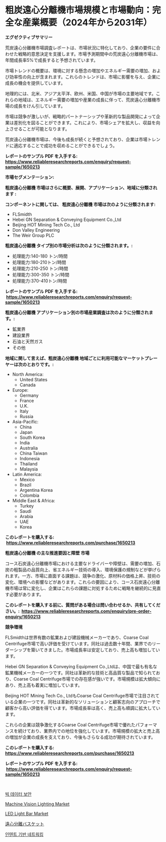 <p><h1>粗炭遠心分離機市場規模と市場動向：完全な産業概要（2024年から2031年）</h1></p><p><strong>エグゼクティブサマリー</strong></p>
<p><p>荒炭遠心分離機市場調査レポートは、市場状況に特化しており、企業の要件に合わせた戦略的意思決定を支援します。市場予測期間中の荒炭遠心分離機市場は、年間成長率5%で成長すると予想されています。</p><p>市場トレンドの概要は、環境に対する懸念の増加やエネルギー需要の増加、および効率性の向上が含まれます。これらのトレンドは、市場に影響を与え、企業に成長の機会を提供しています。</p><p>地理的には、北米、アジア太平洋、欧州、米国、中国が市場の主要地域です。これらの地域は、エネルギー需要の増加や産業の成長に伴って、荒炭遠心分離機市場の成長をけん引しています。</p><p>市場は競争が激しいが、戦略的パートナーシップや革新的な製品開発によって企業は差別化を図ることができます。これにより、市場シェアを拡大し、収益を向上させることが可能となります。</p><p>荒炭遠心分離機市場は、今後も成長が続くと予想されており、企業は市場トレンドに適応することで成功を収めることができるでしょう。</p></p>
<p><strong>レポートのサンプル PDF を入手する: <a href="https://www.reliableresearchreports.com/enquiry/request-sample/1650213">https://www.reliableresearchreports.com/enquiry/request-sample/1650213</a></strong></p>
<p><strong>市場セグメンテーション:</strong></p>
<p><strong> 粗炭遠心分離機 市場はさらに概要、展開、アプリケーション、地域に分類されます :</strong></p>
<p><strong>コンポーネントに関しては、 粗炭遠心分離機 市場は次のように分類されます: &nbsp;</strong></p>
<p><ul><li>FLSmidth</li><li>Hebei GN Separation & Conveying Equipment Co.,Ltd</li><li>Beijing HOT Mining Tech Co., Ltd</li><li>Don Valley Engineering</li><li>The Weir Group PLC</li></ul></p>
<p><strong> 粗炭遠心分離機 タイプ別の市場分析は次のように分類されます。:</strong></p>
<p><ul><li>処理能力:140-180 トン/時間</li><li>処理能力:180-210トン/時間</li><li>処理能力:210-250 トン/時間</li><li>処理能力:300-350 トン/時間</li><li>処理能力:370-410トン/時間</li></ul></p>
<p><strong>レポートのサンプル PDF を入手する: &nbsp;<a href="https://www.reliableresearchreports.com/enquiry/request-sample/1650213">https://www.reliableresearchreports.com/enquiry/request-sample/1650213</a></strong></p>
<p><strong> 粗炭遠心分離機 アプリケーション別の市場産業調査は次のように分類されます。:</strong></p>
<p><ul><li>鉱業界</li><li>建設業界</li><li>石油と天然ガス</li><li>その他</li></ul></p>
<p><strong>地域に関して言えば、粗炭遠心分離機 地域ごとに利用可能なマーケットプレーヤーは次のとおりです。:</strong></p>
<p><ul>
    <li>
        North America:
        <ul>
            <li>United States</li>
            <li>Canada</li>
        </ul>
    </li>
    <li>
        Europe:
        <ul>
            <li>Germany</li>
            <li>France</li>
            <li>U.K.</li>
            <li>Italy</li>
            <li>Russia</li>
        </ul>
    </li>
    <li>
        Asia-Pacific:
        <ul>
            <li>China</li>
            <li>Japan</li>
            <li>South Korea</li>
            <li>India</li>
            <li>Australia</li>
            <li>China Taiwan</li>
            <li>Indonesia</li>
            <li>Thailand</li>
            <li>Malaysia</li>
        </ul>
    </li>
    <li>
        Latin America:
        <ul>
            <li>Mexico</li>
            <li>Brazil</li>
            <li>Argentina Korea</li>
            <li>Colombia</li>
        </ul>
    </li>
    <li>
        Middle East & Africa:
        <ul>
            <li>Turkey</li>
            <li>Saudi</li>
            <li>Arabia</li>
            <li>UAE</li>
            <li>Korea</li>
        </ul>
    </li>
    </ul></p>
<p><strong>このレポートを購入する: &nbsp;<a href="https://www.reliableresearchreports.com/purchase/1650213">https://www.reliableresearchreports.com/purchase/1650213</a></strong></p>
<p><strong>粗炭遠心分離機 の主な推進要因と障壁 市場</strong></p>
<p><p>コース石炭遠心分離機市場における主要なドライバーや障壁は、需要の増加、石炭の粗製品の品質向上、省エネルギー技術の導入、環境保護の規制などが挙げられます。一方、市場に直面する課題は、競争の激化、原材料の価格上昇、技術の変化、環境への影響などがあります。これらの要因により、コース石炭遠心分離機市場は常に変化し、企業はこれらの課題に対処するために戦略を継続的に見直す必要があります。</p></p>
<p><strong>このレポートを購入する前に、質問がある場合は問い合わせるか、共有してください。:&nbsp; <a href="https://www.reliableresearchreports.com/enquiry/pre-order-enquiry/1650213">https://www.reliableresearchreports.com/enquiry/pre-order-enquiry/1650213</a></strong></p>
<p><strong>競争環境</strong></p>
<p><p>FLSmidthは世界有数の鉱業および建設機械メーカーであり、Coarse Coal Centrifuge市場で高い評価を受けています。同社は過去数十年間、業界でのリーダーシップを築いてきました。市場成長率は安定しており、売上高も増加しています。</p><p>Hebei GN Separation & Conveying Equipment Co.,Ltdは、中国で最も有名な鉱業機械メーカーの一つです。同社は革新的な技術と高品質な製品で知られており、Coarse Coal Centrifuge市場での存在感が強いです。市場規模は拡大傾向にあり、売上高も着実に増加しています。</p><p>Beijing HOT Mining Tech Co., LtdもCoarse Coal Centrifuge市場で注目されている企業の一つです。同社は革新的なソリューションと顧客志向のアプローチで顧客から高い評価を得ています。市場成長率は高く、売上高も順調に拡大しています。</p><p>これらの企業は競争激化するCoarse Coal Centrifuge市場で優れたパフォーマンスを続けており、業界内での地位を強化しています。市場規模の拡大と売上高の増加が企業の成長を支えており、今後もさらなる成功が期待されています。</p></p>
<p><strong>このレポートを購入する: &nbsp; <a href="https://www.reliableresearchreports.com/purchase/1650213">https://www.reliableresearchreports.com/purchase/1650213</a></strong></p>
<p><strong>レポートのサンプル PDF を入手する: &nbsp;<a href="https://www.reliableresearchreports.com/enquiry/request-sample/1650213">https://www.reliableresearchreports.com/enquiry/request-sample/1650213</a></strong><strong></strong></p>
<p>&nbsp;</p>
<p><p><a href="https://github.com/JeromeRtyau89966/Market-Research-Report-List-1/blob/main/23831079358.md">빅 데이터 보안</a></p><p><a href="https://github.com/gulaimolin/Market-Research-Report-List-3/blob/main/machine-vision-lighting-market.md">Machine Vision Lighting Market</a></p><p><a href="https://github.com/mauripalmi/Market-Research-Report-List-2/blob/main/led-light-bar-market.md">LED Light Bar Market</a></p><p><a href="https://github.com/AriMuller2009/Market-Research-Report-List-1/blob/main/40220709958.md">遠心分離バスケット</a></p><p><a href="https://github.com/TimmyMann6767/Market-Research-Report-List-1/blob/main/80710319357.md">인텐트 기반 네트워킹</a></p></p>